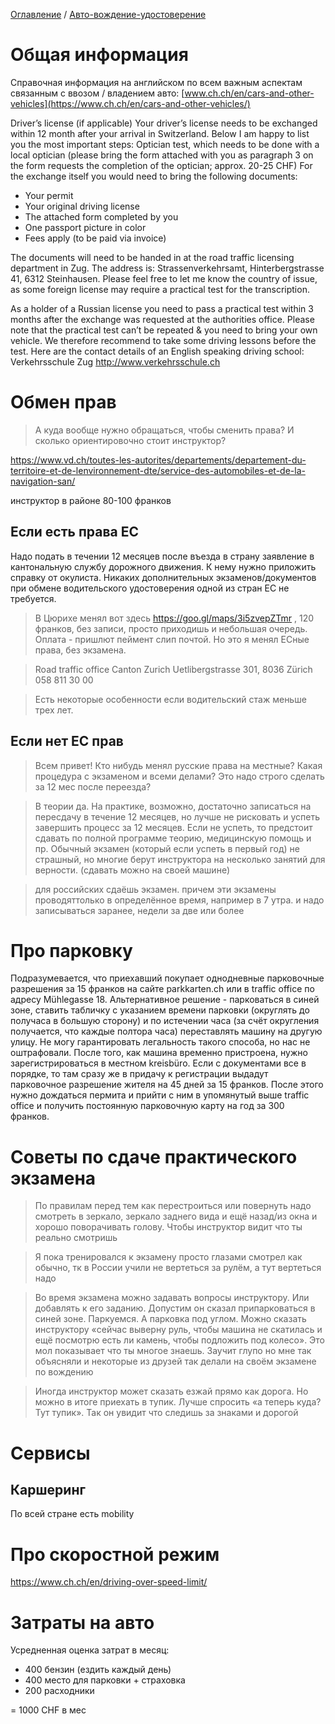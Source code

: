 [Оглавление](/faq/) / [Авто-вождение-удостоверение](/faq/inbox/Авто-вождение-удостоверение.html)

# Общая информация
Справочная информация на английском по всем важным аспектам связанным с ввозом / владением авто: [www.ch.ch/en/cars-and-other-vehicles](https://www.ch.ch/en/cars-and-other-vehicles/)


Driver’s license (if applicable)
Your driver’s license needs to be exchanged within 12 month after your arrival in Switzerland. Below I am happy to list you the most important steps:
Optician test, which needs to be done with a local optician (please bring the form attached with you as paragraph 3 on the form requests the completion of the optician; approx. 20-25 CHF)
For the exchange itself you would need to bring the following documents:
* Your permit
* Your original driving license
* The attached form completed by you
* One passport picture in color
* Fees apply (to be paid via invoice)

The documents will need to be handed in at the road traffic licensing department in Zug. The address is: Strassenverkehrsamt, Hinterbergstrasse 41, 6312 Steinhausen.
Please feel free to let me know the country of issue, as some foreign license may require a practical test for the transcription.

As a holder of a Russian license you need to pass a practical test within 3 months after the exchange was requested at the authorities office. Please note that the practical test can’t be repeated & you need to bring your own vehicle. We therefore recommend to take some driving lessons before the test. Here are the contact details of an English speaking driving school:
Verkehrsschule Zug http://www.verkehrsschule.ch

# Обмен прав
>А куда вообще нужно обращаться, чтобы сменить права? И сколько ориентировочно стоит инструктор?

https://www.vd.ch/toutes-les-autorites/departements/departement-du-territoire-et-de-lenvironnement-dte/service-des-automobiles-et-de-la-navigation-san/

инструктор в районе 80-100 франков



## Если есть права EC
Надо подать в течении 12 месяцев после въезда в страну заявление в кантональную службу дорожного движения. К нему нужно приложить справку от окулиста. Никаких дополнительных экзаменов/документов при обмене водительского удостоверения одной из стран ЕС не требуется.

>В Цюрихе менял вот здесь https://goo.gl/maps/3i5zvepZTmr , 120 франков, без записи, просто приходишь и небольшая очередь. Оплата - пришлют пеймент слип почтой.
Но это я менял ЕСные права, без экзамена.

>Road traffic office Canton Zurich
Uetlibergstrasse 301, 8036 Zürich
058 811 30 00

>Есть некоторые особенности если водительский стаж меньше трех лет.

## Если нет ЕС прав
> Всем привет!
Кто нибудь менял русские права на местные?
Какая процедура с экзаменом и всеми делами?
Это надо строго сделать за 12 мес после переезда?

>В теории да. На практике, возможно, достаточно записаться на пересдачу в течение 12 месяцев, но лучше не рисковать и успеть завершить процесс за 12 месяцев. Если не успеть, то предстоит сдавать по полной программе теорию, медицинскую помощь и пр. Обычный экзамен (который если успеть в первый год) не страшный, но многие берут инструктора на несколько занятий для верности. (сдавать можно на своей машине)

>для российских сдаёшь экзамен. причем эти экзамены проводяттолько в определённое время, например в 7 утра. и надо записываться заранее, недели за две или более

# Про парковку
Подразумевается, что приехавший покупает однодневные парковочные разрешения за 15 франков на сайте parkkarten.ch или в traffic office по адресу Mühlegasse 18. Альтернативное решение - парковаться в синей зоне, ставить табличку с указанием времени парковки (округлять до получаса в большую сторону) и по истечении часа (за счёт округления получается, что каждые полтора часа) переставлять машину на другую улицу. Не могу гарантировать легальность такого способа, но нас не оштрафовали. После того, как машина временно пристроена, нужно зарегистрироваться в местном kreisbüro. Если с документами все в порядке, то там сразу же в придачу к регистрации выдадут парковочное разрешение жителя на 45 дней за 15 франков. После этого нужно дождаться пермита и прийти с ним в упомянутый выше traffic office и получить постоянную парковочную карту на год за 300 франков.

# Советы по сдаче практического экзамена
> По правилам перед тем как перестроиться или повернуть надо смотреть в зеркало, зеркало заднего вида и ещё назад/из окна и хорошо поворачивать голову.
> Чтобы инструктор видит что ты реально смотришь

> Я пока тренировался к экзамену просто глазами смотрел как обычно, тк в России учили не вертеться за рулём, а тут вертеться надо

> Во время экзамена можно задавать вопросы инструктору. Или добавлять к его заданию. Допустим он сказал припарковаться в синей зоне. Паркуемся. А парковка под углом. Можно сказать инструктору «сейчас выверну руль, чтобы машина не скатилась и ещё посмотрю есть ли камень, чтобы подложить под колесо». Это мол показывает что ты многое знаешь. Заучит глупо но мне так объясняли и некоторые из друзей так делали на своём экзамене по вождению

> Иногда инструктор может сказать езжай прямо как дорога. Но можно в итоге приехать в тупик. Лучше спросить «а теперь куда? Тут тупик». Так он увидит что следишь за знаками и дорогой

# Сервисы
## Каршеринг
По всей стране есть mobility

# Про скоростной режим
https://www.ch.ch/en/driving-over-speed-limit/

# Затраты на авто
Усредненная оценка затрат в месяц:
* 400 бензин (ездить каждый день)
* 400 место для парковки + страховка
* 200 расходники

= 1000 CHF в мес